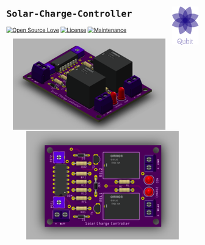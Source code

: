# `Solar-Charge-Controller` <img src="logo.png" width="70" height="100" align="right"/>
[![Open Source Love](https://badges.frapsoft.com/os/v2/open-source.svg?v=103)](https://github.com/ellerbrock/open-source-badges/) [![License](https://img.shields.io/badge/License-Apache%202.0-blue.svg)](https://opensource.org/licenses/Apache-2.0) [![Maintenance](https://img.shields.io/badge/Maintained%3F-yes-green.svg)](https://GitHub.com/Naereen/StrapDown.js/graphs/commit-activity)

<p align="center">
  <img src="pcb1.png" width="400" />
  <img src="pcb2.png" width="400" />
</p>
